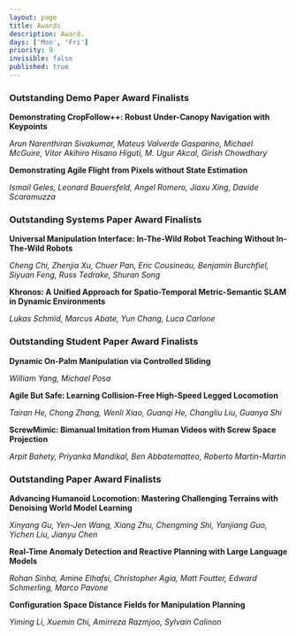 ```yaml
---
layout: page
title: Awards
description: Award.
days: ['Mon', 'Fri']
priority: 9
invisible: false
published: true
---
```


### Outstanding Demo Paper Award Finalists

**Demonstrating CropFollow++: Robust Under-Canopy Navigation with Keypoints**

*Arun Narenthiran Sivakumar, Mateus Valverde Gasparino, Michael McGuire, Vitor Akihiro Hisano Higuti, M. Ugur Akcal, Girish Chowdhary*

**Demonstrating Agile Flight from Pixels without State Estimation**

*Ismail Geles, Leonard Bauersfeld, Angel Romero, Jiaxu Xing, Davide Scaramuzza*

### Outstanding Systems Paper Award Finalists

**Universal Manipulation Interface: In-The-Wild Robot Teaching Without In-The-Wild Robots**

*Cheng Chi, Zhenjia Xu, Chuer Pan, Eric Cousineau, Benjamin Burchfiel, Siyuan Feng, Russ Tedrake, Shuran Song*

**Khronos: A Unified Approach for Spatio-Temporal Metric-Semantic SLAM in Dynamic Environments**

*Lukas Schmid, Marcus Abate, Yun Chang, Luca Carlone*

### Outstanding Student Paper Award Finalists

**Dynamic On-Palm Manipulation via Controlled Sliding**

*William Yang, Michael Posa*

**Agile But Safe: Learning Collision-Free High-Speed Legged Locomotion**

*Tairan He, Chong Zhang, Wenli Xiao, Guanqi He, Changliu Liu, Guanya Shi*

**ScrewMimic: Bimanual Imitation from Human Videos with Screw Space Projection**

*Arpit Bahety, Priyanka Mandikal, Ben Abbatematteo, Roberto Martín-Martín*

### Outstanding Paper Award Finalists

**Advancing Humanoid Locomotion: Mastering Challenging Terrains with Denoising World Model Learning**

*Xinyang Gu, Yen-Jen Wang, Xiang Zhu, Chengming Shi, Yanjiang Guo, Yichen Liu, Jianyu Chen*

**Real-Time Anomaly Detection and Reactive Planning with Large Language Models**

*Rohan Sinha, Amine Elhafsi, Christopher Agia, Matt Foutter, Edward Schmerling, Marco Pavone*

**Configuration Space Distance Fields for Manipulation Planning**

*Yiming Li, Xuemin Chi, Amirreza Razmjoo, Sylvain Calinon*